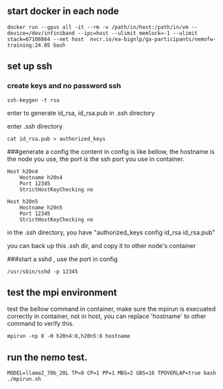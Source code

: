 ## start docker in each node
```
docker run --gpus all -it --rm -v /path/in/host:/path/in/vm --device=/dev/infiniband --ipc=host --ulimit memlock=-1 --ulimit stack=67108864 --net host  nvcr.io/ea-bignlp/ga-participants/nemofw-training:24.05 bash 
```

## set up ssh
### create keys and no password ssh
```
ssh-keygen -t rsa
```
enter to generate id_rsa, id_rsa.pub  in .ssh directory

enter .ssh directory
```
cat id_rsa.pub > authorized_keys
```

###generate a config
the content in config is like bellow,  the hostname is the node you use, the port is the ssh port you use in container. 
```
Host h20n4
    Hostname h20n4
    Port 12345
    StrictHostKeyChecking no

Host h20n5
    Hostname h20n5
    Port 12345
    StrictHostKeyChecking no
```
in the .ssh directory, you have "authorized_keys  config  id_rsa  id_rsa.pub"

you can back up this .ssh dir, and copy it to other node's container

###start a sshd , use the port in config
```
/usr/sbin/sshd -p 12345
```

## test the mpi environment

test the bellow command in container, make sure the mpirun is execuated correctly in container, not in host, you can replace 'hostname' to other command to verify this.
```
mpirun -np 8 -H h20n4:8,h20n5:8 hostname
```

## run the nemo test.
```
MODEL=llama2_70b_20L TP=8 CP=1 PP=1 MBS=2 GBS=16 TPOVERLAP=true bash  ./mpirun.sh
```
